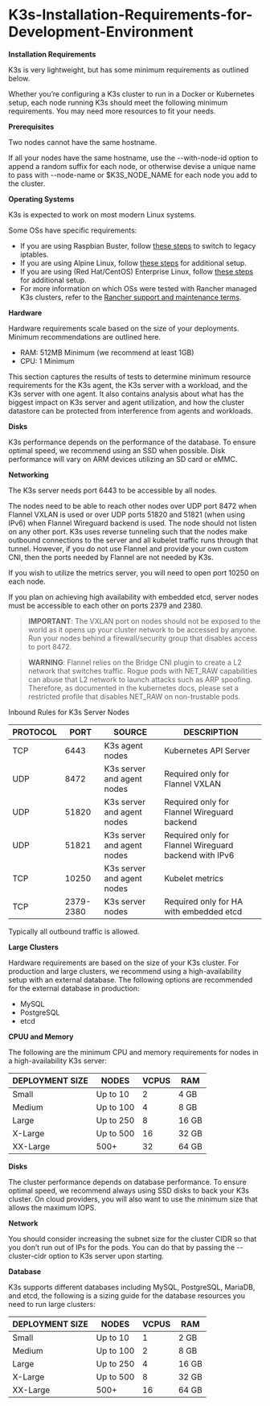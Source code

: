 # K3s-Installation-Requirements-for-Development-Environment

****Installation Requirements****

K3s is very lightweight, but has some minimum requirements as outlined below.

Whether you’re configuring a K3s cluster to run in a Docker or Kubernetes setup, each node running K3s should meet the following minimum requirements. You may need more resources to fit your needs.

**Prerequisites**

Two nodes cannot have the same hostname.

If all your nodes have the same hostname, use the --with-node-id option to append a random suffix for each node, or otherwise devise a unique name to pass with --node-name or $K3S_NODE_NAME for each node you add to the cluster.

**Operating Systems**

K3s is expected to work on most modern Linux systems.

Some OSs have specific requirements:

- If you are using Raspbian Buster, follow [these steps](https://rancher.com/docs/k3s/latest/en/advanced/#enabling-legacy-iptables-on-raspbian-buster) to switch to legacy iptables.
- If you are using Alpine Linux, follow [these steps](https://rancher.com/docs/k3s/latest/en/advanced/#additional-preparation-for-alpine-linux-setup) for additional setup.
- If you are using (Red Hat/CentOS) Enterprise Linux, follow [these steps](https://rancher.com/docs/k3s/latest/en/advanced/#additional-preparation-for-red-hat-centos-enterprise-linux) for additional setup.
- For more information on which OSs were tested with Rancher managed K3s clusters, refer to the [Rancher support and maintenance terms](https://rancher.com/support-maintenance-terms/).

**Hardware**

Hardware requirements scale based on the size of your deployments. Minimum recommendations are outlined here.

- RAM: 512MB Minimum (we recommend at least 1GB)
- CPU: 1 Minimum

This section captures the results of tests to determine minimum resource requirements for the K3s agent, the K3s server with a workload, and the K3s server with one agent. It also contains analysis about what has the biggest impact on K3s server and agent utilization, and how the cluster datastore can be protected from interference from agents and workloads.

**Disks**

K3s performance depends on the performance of the database. To ensure optimal speed, we recommend using an SSD when possible. Disk performance will vary on ARM devices utilizing an SD card or eMMC.

**Networking**

The K3s server needs port 6443 to be accessible by all nodes.

The nodes need to be able to reach other nodes over UDP port 8472 when Flannel VXLAN is used or over UDP ports 51820 and 51821 (when using IPv6) when Flannel Wireguard backend is used. The node should not listen on any other port. K3s uses reverse tunneling such that the nodes make outbound connections to the server and all kubelet traffic runs through that tunnel. However, if you do not use Flannel and provide your own custom CNI, then the ports needed by Flannel are not needed by K3s.

If you wish to utilize the metrics server, you will need to open port 10250 on each node.

If you plan on achieving high availability with embedded etcd, server nodes must be accessible to each other on ports 2379 and 2380.

> **IMPORTANT**:
The VXLAN port on nodes should not be exposed to the world as it opens up your cluster network to be accessed by anyone. Run your nodes behind a firewall/security group that disables access to port 8472.

> **WARNING**:
Flannel relies on the Bridge CNI plugin to create a L2 network that switches traffic. Rogue pods with NET_RAW capabilities can abuse that L2 network to launch attacks such as ARP spoofing. Therefore, as documented in the kubernetes docs, please set a restricted profile that disables NET_RAW on non-trustable pods.

Inbound Rules for K3s Server Nodes

| PROTOCOL | PORT      | SOURCE                     | DESCRIPTION                                           |
|----------|-----------|----------------------------|-------------------------------------------------------|
| TCP      | 6443      | K3s agent nodes            | Kubernetes API Server                                 |
| UDP      | 8472      | K3s server and agent nodes | Required only for Flannel VXLAN                       |
| UDP      | 51820     | K3s server and agent nodes | Required only for Flannel Wireguard backend           |
| UDP      | 51821     | K3s server and agent nodes | Required only for Flannel Wireguard backend with IPv6 |
| TCP      | 10250     | K3s server and agent nodes | Kubelet metrics                                       |
| TCP      | 2379-2380 | K3s server nodes           | Required only for HA with embedded etcd               |

Typically all outbound traffic is allowed.

**Large Clusters**

Hardware requirements are based on the size of your K3s cluster. For production and large clusters, we recommend using a high-availability setup with an external database. The following options are recommended for the external database in production:

- MySQL
- PostgreSQL
- etcd

**CPUU and Memory**

The following are the minimum CPU and memory requirements for nodes in a high-availability K3s server:

| DEPLOYMENT SIZE | NODES     | VCPUS | RAM   |
|-----------------|-----------|-------|-------|
| Small           | Up to 10  | 2     | 4 GB  |
| Medium          | Up to 100 | 4     | 8 GB  |
| Large           | Up to 250 | 8     | 16 GB |
| X-Large         | Up to 500 | 16    | 32 GB |
| XX-Large        | 500+      | 32    | 64 GB |


**Disks**

The cluster performance depends on database performance. To ensure optimal speed, we recommend always using SSD disks to back your K3s cluster. On cloud providers, you will also want to use the minimum size that allows the maximum IOPS.

**Network**

You should consider increasing the subnet size for the cluster CIDR so that you don’t run out of IPs for the pods. You can do that by passing the --cluster-cidr option to K3s server upon starting.

**Database**

K3s supports different databases including MySQL, PostgreSQL, MariaDB, and etcd, the following is a sizing guide for the database resources you need to run large clusters:


| DEPLOYMENT SIZE | NODES     | VCPUS | RAM   |
|-----------------|-----------|-------|-------|
| Small           | Up to 10  | 1     | 2 GB  |
| Medium          | Up to 100 | 2     | 8 GB  |
| Large           | Up to 250 | 4     | 16 GB |
| X-Large         | Up to 500 | 8     | 32 GB |
| XX-Large        | 500+      | 16    | 64 GB |
